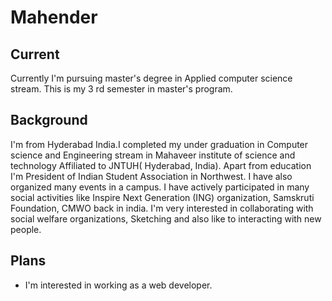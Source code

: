 # Mahender
## Current
Currently I'm pursuing master's degree in Applied computer science stream. This is my 3 rd semester in master's program. 
## Background
I'm from Hyderabad India.I completed my under graduation in Computer science and Engineering stream in Mahaveer institute of science and technology Affiliated to JNTUH( Hyderabad, India). Apart from education I'm President of Indian Student Association in Northwest. I have also organized many events in a campus. I have actively participated in many social activities like Inspire Next Generation (ING) organization, Samskruti Foundation, CMWO back in india. I'm very interested in collaborating with social welfare organizations, Sketching and also like to interacting with new people.

## Plans
- I'm interested in working as a web developer.
